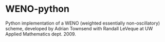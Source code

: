 # WENO-python
Python implementation of a WENO (weighted essentially non-oscillatory) scheme, developed by Adrian Townsend with Randall LeVeque at UW Applied Mathematics dept. 2009.
